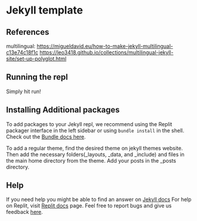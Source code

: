 # Jekyll template

## References
multilingual: https://migueldavid.eu/how-to-make-jekyll-multilingual-c13e74c18f1c
https://leo3418.github.io/collections/multilingual-jekyll-site/set-up-polyglot.html




## Running the repl

Simply hit run!

## Installing Additional packages

To add packages to your Jekyll repl, we recommend using the Replit packager interface in the left sidebar or using `bundle install` in the shell. Check out the [Bundle docs here](https://bundler.io/v2.3/#getting-started).

To add a regular theme, find the desired theme on jekyll themes website. Then add the necessary folders(_layouts, _data, and _include) and files in the main home directory from the theme. Add your posts in the _posts directory.

## Help

If you need help you might be able to find an answer on [Jekyll docs](https://jekyllrb.com/) For help on Replit, visit [Replit docs](https://docs.replit.com) page. Feel free to report bugs and give us feedback [here](https://replit.com/support).